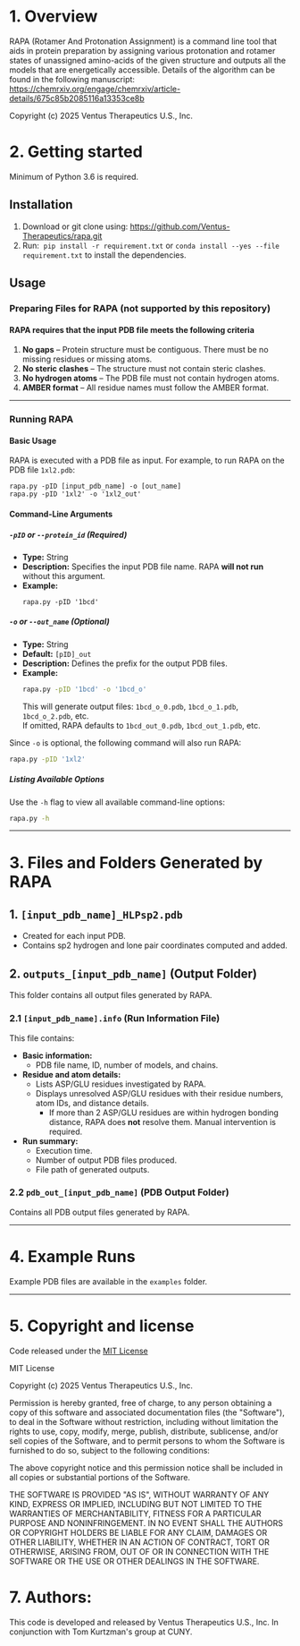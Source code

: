 # 1. Overview
RAPA (Rotamer And Protonation Assignment) is a command line tool that aids in protein preparation by assigning various protonation and rotamer states of unassigned amino-acids of the given structure and outputs all the models that are energetically accessible. Details of the algorithm can be found in the following manuscript:
https://chemrxiv.org/engage/chemrxiv/article-details/675c85b2085116a13353ce8b 

Copyright (c) 2025 Ventus Therapeutics U.S., Inc.


# 2. Getting started

Minimum of Python 3.6 is required.

## Installation
1. Download or git clone using: https://github.com/Ventus-Therapeutics/rapa.git
2. Run:  ``` pip install -r requirement.txt ``` or ``` conda install --yes --file requirement.txt ``` to install the dependencies.


## Usage
### Preparing Files for RAPA (not supported by this repository)
#### RAPA requires that the input PDB file meets the following criteria
1. **No gaps** – Protein structure must be contiguous. There must be no missing residues or missing atoms.  
2. **No steric clashes** – The structure must not contain steric clashes.  
3. **No hydrogen atoms** – The PDB file must not contain hydrogen atoms.  
4. **AMBER format** – All residue names must follow the AMBER format.  

---
### Running RAPA  

#### Basic Usage  
RAPA is executed with a PDB file as input. For example, to run RAPA on the PDB file `1xl2.pdb`:  

```  
rapa.py -pID [input_pdb_name] -o [out_name]   
rapa.py -pID '1xl2' -o '1xl2_out'  
```

#### Command-Line Arguments  

##### `-pID` or `--protein_id` (Required)  
- **Type:** String  
- **Description:** Specifies the input PDB file name. RAPA **will not run** without this argument.  
- **Example:**  
  ```  
  rapa.py -pID '1bcd'  
  ```

##### `-o` or `--out_name` (Optional)  
- **Type:** String  
- **Default:** `[pID]_out`  
- **Description:** Defines the prefix for the output PDB files.  
- **Example:**  
  ```bash  
  rapa.py -pID '1bcd' -o '1bcd_o'  
  ```  
  This will generate output files: `1bcd_o_0.pdb`, `1bcd_o_1.pdb`, `1bcd_o_2.pdb`, etc.  
  If omitted, RAPA defaults to `1bcd_out_0.pdb`, `1bcd_out_1.pdb`, etc.  

Since `-o` is optional, the following command will also run RAPA:  
```bash  
rapa.py -pID '1xl2'  
```

##### Listing Available Options  
Use the `-h` flag to view all available command-line options:  
```bash  
rapa.py -h  
```

---
# 3. Files and Folders Generated by RAPA  

## 1. `[input_pdb_name]_HLPsp2.pdb`  
- Created for each input PDB.  
- Contains sp2 hydrogen and lone pair coordinates computed and added.  

## 2. `outputs_[input_pdb_name]` (Output Folder)  
This folder contains all output files generated by RAPA.  

### 2.1 `[input_pdb_name].info` (Run Information File)  
This file contains:  
- **Basic information:**  
  - PDB file name, ID, number of models, and chains.  
- **Residue and atom details:**  
  - Lists ASP/GLU residues investigated by RAPA.  
  - Displays unresolved ASP/GLU residues with their residue numbers, atom IDs, and distance details.  
      - If more than 2 ASP/GLU residues are within hydrogen bonding distance, RAPA does **not** resolve them. Manual intervention is required.  
- **Run summary:**  
  - Execution time.  
  - Number of output PDB files produced.  
  - File path of generated outputs.  

### 2.2 `pdb_out_[input_pdb_name]` (PDB Output Folder)  
Contains all PDB output files generated by RAPA.

---
# 4. Example Runs  
Example PDB files are available in the `examples` folder.

---
# 5. Copyright and license
Code released under the [MIT License](https://github.com/Ventus-Therapeutics/rapa/blob/main/LICENSE)


MIT License
 

Copyright (c) 2025 Ventus Therapeutics U.S., Inc.

Permission is hereby granted, free of charge, to any person obtaining a copy
of this software and associated documentation files (the "Software"), to deal
in the Software without restriction, including without limitation the rights
to use, copy, modify, merge, publish, distribute, sublicense, and/or sell
copies of the Software, and to permit persons to whom the Software is
furnished to do so, subject to the following conditions:

 

The above copyright notice and this permission notice shall be included in all
copies or substantial portions of the Software.

 

THE SOFTWARE IS PROVIDED "AS IS", WITHOUT WARRANTY OF ANY KIND, EXPRESS OR
IMPLIED, INCLUDING BUT NOT LIMITED TO THE WARRANTIES OF MERCHANTABILITY,
FITNESS FOR A PARTICULAR PURPOSE AND NONINFRINGEMENT. IN NO EVENT SHALL THE
AUTHORS OR COPYRIGHT HOLDERS BE LIABLE FOR ANY CLAIM, DAMAGES OR OTHER
LIABILITY, WHETHER IN AN ACTION OF CONTRACT, TORT OR OTHERWISE, ARISING FROM,
OUT OF OR IN CONNECTION WITH THE SOFTWARE OR THE USE OR OTHER DEALINGS IN THE
SOFTWARE.


# 7. Authors:
This code is developed and released by Ventus Therapeutics U.S., Inc.
In conjunction with Tom Kurtzman's group at CUNY.
